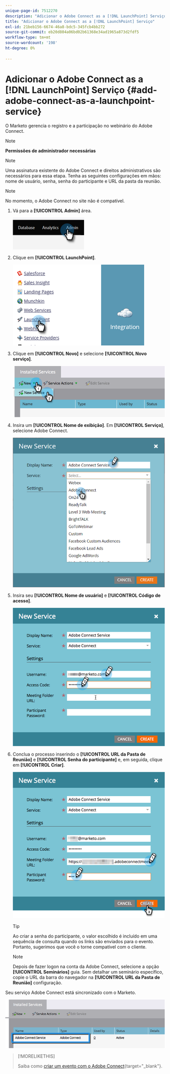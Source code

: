 ```yaml
---
unique-page-id: 7512270
description: "Adicionar o Adobe Connect as a [!DNL LaunchPoint] Serviço - Documentação do Marketo - Documentação do produto"
title: "Adicionar o Adobe Connect as a [!DNL LaunchPoint] Serviço"
exl-id: 21beb156-6674-46a8-bdc5-345fcb4bb272
source-git-commit: eb20d804a06bd02b61368e34ad1965a873d2fdf5
workflow-type: tm+mt
source-wordcount: '198'
ht-degree: 0%

---
```


# Adicionar o Adobe Connect as a [!DNL LaunchPoint] Serviço {#add-adobe-connect-as-a-launchpoint-service}

O Marketo gerencia o registro e a participação no webinário do Adobe Connect.

>[!NOTE]
>
>**Permissões de administrador necessárias**

>[!NOTE]
>
>Uma assinatura existente do Adobe Connect e direitos administrativos são necessários para essa etapa. Tenha as seguintes configurações em mãos: nome de usuário, senha, senha do participante e URL da pasta da reunião.

>[!NOTE]
>
>No momento, o Adobe Connect no site não é compatível.

1. Vá para a **[!UICONTROL Admin]** área.

   ![](assets/add-adobe-connect-as-a-launchpoint-service-1.png)

1. Clique em **[!UICONTROL LaunchPoint]**.

   ![](assets/add-adobe-connect-as-a-launchpoint-service-2.png)

1. Clique em **[!UICONTROL Novo]** e selecione **[!UICONTROL Novo serviço]**.

   ![](assets/add-adobe-connect-as-a-launchpoint-service-3.png)

1. Insira um **[!UICONTROL Nome de exibição]**. Em **[!UICONTROL Serviço]**, selecione Adobe Connect.

   ![](assets/add-adobe-connect-as-a-launchpoint-service-4.png)

1. Insira seu **[!UICONTROL Nome de usuário]** e **[!UICONTROL Código de acesso]**.

   ![](assets/add-adobe-connect-as-a-launchpoint-service-5.png)

1. Conclua o processo inserindo o **[!UICONTROL URL da Pasta de Reunião]** e **[!UICONTROL Senha do participante]** e, em seguida, clique em **[!UICONTROL Criar]**.

   ![](assets/add-adobe-connect-as-a-launchpoint-service-6.png)

   >[!TIP]
   >
   >Ao criar a senha do participante, o valor escolhido é incluído em uma sequência de consulta quando os links são enviados para o evento. Portanto, sugerimos que você o torne compatível com o cliente.

   >[!NOTE]
   >
   >Depois de fazer logon na conta da Adobe Connect, selecione a opção **[!UICONTROL Seminários]** guia. Sem detalhar um seminário específico, copie o URL da barra do navegador na **[!UICONTROL URL da Pasta de Reunião]** configuração.

Seu serviço Adobe Connect está sincronizado com o Marketo.

![](assets/add-adobe-connect-as-a-launchpoint-service-7.png)

>[!MORELIKETHIS]
>
>Saiba como [criar um evento com o Adobe Connect](/help/marketo/product-docs/demand-generation/events/create-an-event/create-an-event-with-adobe-connect.md){target="_blank"}.
